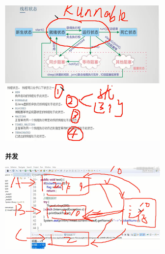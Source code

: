
![](.readme_images/20cca5c4.png)
![](.readme_images/3db9d210.png)


## 并发
![](.readme_images/94cc9e75.png)

